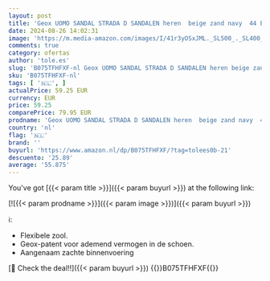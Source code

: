 ```yaml
---
layout: post
title: 'Geox UOMO SANDAL STRADA D SANDALEN heren  beige zand navy  44 EU'
date: 2024-08-26 14:02:31
image: 'https://m.media-amazon.com/images/I/41r3yOSxJML._SL500_._SL400_.jpg'
comments: true
category: ofertas
author: 'tole.es'
slug: 'B075TFHFXF-nl Geox UOMO SANDAL STRADA D SANDALEN heren beige zand navy...'
sku: 'B075TFHFXF-nl'
tags: [ '🇳🇱', ]
actualPrice: 59.25 EUR
currency: EUR
price: 59.25
comparePrice: 79.95 EUR
prodname: 'Geox UOMO SANDAL STRADA D SANDALEN heren  beige zand navy  44 EU'
country: 'nl'
flag: '🇳🇱'
brand: ''
buyurl: 'https://www.amazon.nl/dp/B075TFHFXF/?tag=tolees0b-21'
descuento: '25.89'
average: '55.875'
---
```


You've got [{{< param title >}}]({{< param buyurl >}}) at the following link:

[![{{< param prodname >}}]({{< param image >}})]({{< param buyurl >}})

ℹ️:

- Flexibele zool.
- Geox-patent voor ademend vermogen in de schoen.
- Aangenaam zachte binnenvoering

[🛒 Check the deal!!]({{< param buyurl >}})
{{<world>}}B075TFHFXF{{</world>}}
